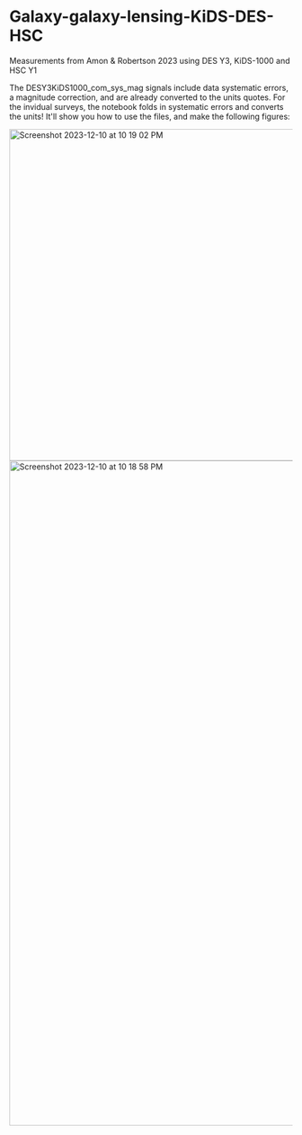 # Galaxy-galaxy-lensing-KiDS-DES-HSC
Measurements from Amon &amp; Robertson 2023 using DES Y3, KiDS-1000 and HSC Y1

The DESY3KiDS1000_com_sys_mag signals include data systematic errors, a magnitude correction, 
and are already converted to the units quotes. 
For the invidual surveys, the notebook folds in systematic errors and converts the units!
It'll show you how to use the files, and make the following figures:

<img width="589" alt="Screenshot 2023-12-10 at 10 19 02 PM" src="https://github.com/aamon/Galaxy-galaxy-lensing-KiDS-DES-HSC/assets/11347772/82f96a64-0217-4d8c-bfed-20c148b3978e">

<img width="1181" alt="Screenshot 2023-12-10 at 10 18 58 PM" src="https://github.com/aamon/Galaxy-galaxy-lensing-KiDS-DES-HSC/assets/11347772/a4d218be-f774-45be-aa25-83015edefcfe">
